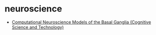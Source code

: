 # neuroscience

- [Computational Neuroscience Models of the Basal Ganglia (Cognitive Science and Technology)](https://www.amazon.com/Computational-Neuroscience-Ganglia-Cognitive-Technology/dp/9811084939/)
